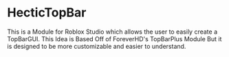 # HecticTopBar
This is a Module for Roblox Studio which allows the user to easily create a TopBarGUI. This Idea is Based Off of ForeverHD's TopBarPlus Module But it is designed to be more customizable and easier to understand.
